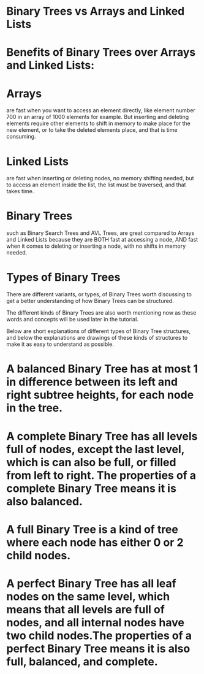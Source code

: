# Binary Trees vs Arrays and Linked Lists
# Benefits of Binary Trees over Arrays and Linked Lists:

# Arrays
 are fast when you want to access an element directly, like element number 700 in an array of 1000 elements for example. But inserting and deleting elements require other elements to shift in memory to make place for the new element, or to take the deleted elements place, and that is time consuming.

# Linked Lists
 are fast when inserting or deleting nodes, no memory shifting needed, but to access an element inside the list, the list must be traversed, and that takes time.

# Binary Trees
 such as Binary Search Trees and AVL Trees, are great compared to Arrays and Linked Lists because they are BOTH fast at accessing a node, AND fast when it comes to deleting or inserting a node, with no shifts in memory needed.

# Types of Binary Trees
There are different variants, or types, of Binary Trees worth discussing to get a better understanding of how Binary Trees can be structured.

The different kinds of Binary Trees are also worth mentioning now as these words and concepts will be used later in the tutorial.

Below are short explanations of different types of Binary Tree structures, and below the explanations are drawings of these kinds of structures to make it as easy to understand as possible.

 # A balanced Binary Tree has at most 1 in difference between its left and right subtree heights, for each node in the tree.

# A complete Binary Tree has all levels full of nodes, except the last level, which is can also be full, or filled from left to right. The properties of a complete Binary Tree means it is also balanced.

# A full Binary Tree is a kind of tree where each node has either 0 or 2 child nodes.

# A perfect Binary Tree has all leaf nodes on the same level, which means that all levels are full of nodes, and all internal nodes have two child nodes.The properties of a perfect Binary Tree means it is also full, balanced, and complete.